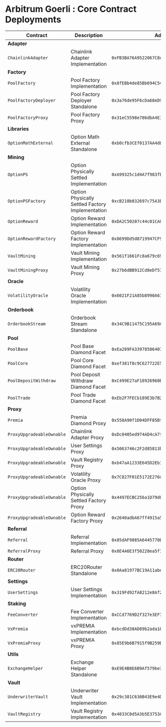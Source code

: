 # Arbitrum Goerli : Core Contract Deployments

| Contract                  | Description                                      | Address                                      |                                                                                     |                                                                                                                                                                             |
| ------------------------- | ------------------------------------------------ | -------------------------------------------- | ----------------------------------------------------------------------------------- | --------------------------------------------------------------------------------------------------------------------------------------------------------------------------- |
| **Adapter**               |                                                  |                                              |                                                                                     |                                                                                                                                                                             |
| `ChainlinkAdapter`        | Chainlink Adapter Implementation                 | `0xFB3BA76A9522067C8cc28b01f270770dDbAF8505` | [🔗](https://goerli.arbiscan.io/address/0xFB3BA76A9522067C8cc28b01f270770dDbAF8505) | [📁](https://github.com/Premian-Labs/premia-v3-contracts-private/blob/8bcc458ae330debbfc8ddcb8d60b96340f642be1/contracts/adapter/chainlink/ChainlinkAdapter.sol)            |
| **Factory**               |                                                  |                                              |                                                                                     |                                                                                                                                                                             |
| `PoolFactory`             | Pool Factory Implementation                      | `0x8fEBb4de85Bb694C54A743c2ff93A93334357084` | [🔗](https://goerli.arbiscan.io/address/0x8fEBb4de85Bb694C54A743c2ff93A93334357084) | [📁](https://github.com/Premian-Labs/premia-v3-contracts-private/blob/8bcc458ae330debbfc8ddcb8d60b96340f642be1/contracts/factory/PoolFactory.sol)                           |
| `PoolFactoryDeployer`     | Pool Factory Deployer Standalone                 | `0x3a76de95F6cDa68eD9f0aef1bae6ec11FEDf25a5` | [🔗](https://goerli.arbiscan.io/address/0x3a76de95F6cDa68eD9f0aef1bae6ec11FEDf25a5) |                                                                                                                                                                             |
| `PoolFactoryProxy`        | Pool Factory Proxy                               | `0x31eC5598e786dbA4E1Fb7263016c3ff58Cb3c6b6` | [🔗](https://goerli.arbiscan.io/address/0x31eC5598e786dbA4E1Fb7263016c3ff58Cb3c6b6) |                                                                                                                                                                             |
| **Libraries**             |                                                  |                                              |                                                                                     |                                                                                                                                                                             |
| `OptionMathExternal`      | Option Math External Standalone                  | `0xb0cfb3CEf0137AA4d84115f75744031AaBEd0465` | [🔗](https://goerli.arbiscan.io/address/0xb0cfb3CEf0137AA4d84115f75744031AaBEd0465) | [📁](https://github.com/Premian-Labs/premia-v3-contracts-private/blob/f4a7c9f14a100fcb30d60f26e026be815d33d137/contracts/libraries/OptionMathExternal.sol)                  |
| **Mining**                |                                                  |                                              |                                                                                     |                                                                                                                                                                             |
| `OptionPS`                | Option Physically Settled Implementation         | `0xA99325c1d4A7f983fE3Db11ADa27E46820f549Cc` | [🔗](https://goerli.arbiscan.io/address/0xA99325c1d4A7f983fE3Db11ADa27E46820f549Cc) | [📁](https://github.com/Premian-Labs/premia-v3-contracts-private/blob/4ece65aeaee326597caf87c79205bad76b994030/contracts/mining/optionPS/OptionPS.sol)                      |
| `OptionPSFactory`         | Option Physically Settled Factory Implementation | `0xcB210b832697c75A3E50c429C268541c98FDAC2c` | [🔗](https://goerli.arbiscan.io/address/0xcB210b832697c75A3E50c429C268541c98FDAC2c) | [📁](https://github.com/Premian-Labs/premia-v3-contracts-private/blob/4ece65aeaee326597caf87c79205bad76b994030/contracts/mining/optionPS/OptionPSFactory.sol)               |
| `OptionReward`            | Option Reward Implementation                     | `0xDA2C50207c44c01CA0Fcb259F1D0F64660d61A72` | [🔗](https://goerli.arbiscan.io/address/0xDA2C50207c44c01CA0Fcb259F1D0F64660d61A72) | [📁](https://github.com/Premian-Labs/premia-v3-contracts-private/blob/4ece65aeaee326597caf87c79205bad76b994030/contracts/mining/optionReward/OptionReward.sol)              |
| `OptionRewardFactory`     | Option Reward Factory Implementation             | `0x8699Dd5d8719947CF92567E072d348437045730e` | [🔗](https://goerli.arbiscan.io/address/0x8699Dd5d8719947CF92567E072d348437045730e) | [📁](https://github.com/Premian-Labs/premia-v3-contracts-private/blob/4ece65aeaee326597caf87c79205bad76b994030/contracts/mining/optionReward/OptionRewardFactory.sol)       |
| `VaultMining`             | Vault Mining Implementation                      | `0x561f1661Fc8a679c6989B00B96960516267f830e` | [🔗](https://goerli.arbiscan.io/address/0x561f1661Fc8a679c6989B00B96960516267f830e) |                                                                                                                                                                             |
| `VaultMiningProxy`        | Vault Mining Proxy                               | `0x27b6dBB912Cd8eDf578e57A09198e59877a27F66` | [🔗](https://goerli.arbiscan.io/address/0x27b6dBB912Cd8eDf578e57A09198e59877a27F66) |                                                                                                                                                                             |
| **Oracle**                |                                                  |                                              |                                                                                     |                                                                                                                                                                             |
| `VolatilityOracle`        | Volatility Oracle Implementation                 | `0x6021F21A85b8990A6145F81F81E1DE66E8645AA8` | [🔗](https://goerli.arbiscan.io/address/0x6021F21A85b8990A6145F81F81E1DE66E8645AA8) | [📁](https://github.com/Premian-Labs/premia-v3-contracts-private/blob/8bcc458ae330debbfc8ddcb8d60b96340f642be1/contracts/oracle/VolatilityOracle.sol)                       |
| **Orderbook**             |                                                  |                                              |                                                                                     |                                                                                                                                                                             |
| `OrderbookStream`         | Orderbook Stream Standalone                      | `0x34C9B11475C195A69A581ED94f5e640b591c485A` | [🔗](https://goerli.arbiscan.io/address/0x34C9B11475C195A69A581ED94f5e640b591c485A) |                                                                                                                                                                             |
| **Pool**                  |                                                  |                                              |                                                                                     |                                                                                                                                                                             |
| `PoolBase`                | Pool Base Diamond Facet                          | `0xEa289FA33978586407C19C8EAF17B805f5846400` | [🔗](https://goerli.arbiscan.io/address/0xEa289FA33978586407C19C8EAF17B805f5846400) | [📁](https://github.com/Premian-Labs/premia-v3-contracts-private/blob/2de664add73bdd23c2938dcfed0b401af71b06be/contracts/pool/PoolBase.sol)                                 |
| `PoolCore`                | Pool Core Diamond Facet                          | `0xef381f8c9C627722E52234387fa01402100199d5` | [🔗](https://goerli.arbiscan.io/address/0xef381f8c9C627722E52234387fa01402100199d5) | [📁](https://github.com/Premian-Labs/premia-v3-contracts-private/blob/2de664add73bdd23c2938dcfed0b401af71b06be/contracts/pool/PoolCore.sol)                                 |
| `PoolDepositWithdraw`     | Pool Deposit Withdraw Diamond Facet              | `0xC499E27aF18926968B880c7BccAD9768cF4aaa09` | [🔗](https://goerli.arbiscan.io/address/0xC499E27aF18926968B880c7BccAD9768cF4aaa09) | [📁](https://github.com/Premian-Labs/premia-v3-contracts-private/blob/2de664add73bdd23c2938dcfed0b401af71b06be/contracts/pool/PoolDepositWithdraw.sol)                      |
| `PoolTrade`               | Pool Trade Diamond Facet                         | `0xEb2F7FECb189E3b7B262f51C0732f7720004B717` | [🔗](https://goerli.arbiscan.io/address/0xEb2F7FECb189E3b7B262f51C0732f7720004B717) | [📁](https://github.com/Premian-Labs/premia-v3-contracts-private/blob/2de664add73bdd23c2938dcfed0b401af71b06be/contracts/pool/PoolTrade.sol)                                |
| **Proxy**                 |                                                  |                                              |                                                                                     |                                                                                                                                                                             |
| `Premia`                  | Premia Diamond Proxy                             | `0x558A90f1D04DFF85BfBEAA3c1300fb2E9CF25f60` | [🔗](https://goerli.arbiscan.io/address/0x558A90f1D04DFF85BfBEAA3c1300fb2E9CF25f60) |                                                                                                                                                                             |
| `ProxyUpgradeableOwnable` | Chainlink Adapter Proxy                          | `0xDc0405ed974AD4cA7f18eE395De627c2C467B1b5` | [🔗](https://goerli.arbiscan.io/address/0xDc0405ed974AD4cA7f18eE395De627c2C467B1b5) |                                                                                                                                                                             |
| `ProxyUpgradeableOwnable` | User Settings Proxy                              | `0x5063746c2F2d85813bD6e23bA1da4BA2621E1c62` | [🔗](https://goerli.arbiscan.io/address/0x5063746c2F2d85813bD6e23bA1da4BA2621E1c62) |                                                                                                                                                                             |
| `ProxyUpgradeableOwnable` | Vault Registry Proxy                             | `0xb47aA1233E645D2Eb15C61069D4f94C61CE8dED4` | [🔗](https://goerli.arbiscan.io/address/0xb47aA1233E645D2Eb15C61069D4f94C61CE8dED4) |                                                                                                                                                                             |
| `ProxyUpgradeableOwnable` | Volatility Oracle Proxy                          | `0x7C827F01E5172E276d9A56E5B7B13D46fC01ddAC` | [🔗](https://goerli.arbiscan.io/address/0x7C827F01E5172E276d9A56E5B7B13D46fC01ddAC) |                                                                                                                                                                             |
| `ProxyUpgradeableOwnable` | Option Physically Settled Factory Proxy          | `0x4497ECBC256a1D79d89E4769e16eec6F2A446870` | [🔗](https://goerli.arbiscan.io/address/0x4497ECBC256a1D79d89E4769e16eec6F2A446870) | [📁](https://github.com/Premian-Labs/premia-v3-contracts-private/blob/4ece65aeaee326597caf87c79205bad76b994030/contracts/proxy/ProxyUpgradeableOwnable.sol)                 |
| `ProxyUpgradeableOwnable` | Option Reward Factory Proxy                      | `0x2640adbA67ff4915a598D06ca0944e5BC0C082f8` | [🔗](https://goerli.arbiscan.io/address/0x2640adbA67ff4915a598D06ca0944e5BC0C082f8) | [📁](https://github.com/Premian-Labs/premia-v3-contracts-private/blob/4ece65aeaee326597caf87c79205bad76b994030/contracts/proxy/ProxyUpgradeableOwnable.sol)                 |
| **Referral**              |                                                  |                                              |                                                                                     |                                                                                                                                                                             |
| `Referral`                | Referral Implementation                          | `0x85dAF9885A6445770E1205b3C49572D63AaDD15c` | [🔗](https://goerli.arbiscan.io/address/0x85dAF9885A6445770E1205b3C49572D63AaDD15c) | [📁](https://github.com/Premian-Labs/premia-v3-contracts-private/blob/8bcc458ae330debbfc8ddcb8d60b96340f642be1/contracts/referral/Referral.sol)                             |
| `ReferralProxy`           | Referral Proxy                                   | `0x8E4A6E3f50228ea5f18F5db0fd18e70CcA262FCA` | [🔗](https://goerli.arbiscan.io/address/0x8E4A6E3f50228ea5f18F5db0fd18e70CcA262FCA) |                                                                                                                                                                             |
| **Router**                |                                                  |                                              |                                                                                     |                                                                                                                                                                             |
| `ERC20Router`             | ERC20Router Standalone                           | `0x0Aa81977BC19A11abe7eC61016A629f989b85513` | [🔗](https://goerli.arbiscan.io/address/0x0Aa81977BC19A11abe7eC61016A629f989b85513) |                                                                                                                                                                             |
| **Settings**              |                                                  |                                              |                                                                                     |                                                                                                                                                                             |
| `UserSettings`            | User Settings Implementation                     | `0x319Fd92fA8212e8Af283e7079f3FeAD7AaFd3Eb9` | [🔗](https://goerli.arbiscan.io/address/0x319Fd92fA8212e8Af283e7079f3FeAD7AaFd3Eb9) | [📁](https://github.com/Premian-Labs/premia-v3-contracts-private/blob/8bcc458ae330debbfc8ddcb8d60b96340f642be1/contracts/settings/UserSettings.sol)                         |
| **Staking**               |                                                  |                                              |                                                                                     |                                                                                                                                                                             |
| `FeeConverter`            | Fee Converter Implementation                     | `0xCCd7769D2f327e3EF7d39151a9139Fad5a93EEfE` | [🔗](https://goerli.arbiscan.io/address/0xCCd7769D2f327e3EF7d39151a9139Fad5a93EEfE) | [📁](https://github.com/Premian-Labs/premia-v3-contracts-private/blob/4ece65aeaee326597caf87c79205bad76b994030/contracts/staking/FeeConverter.sol)                          |
| `VxPremia`                | vxPREMIA Implementation                          | `0xbcdDd38AD89b2ada183Aba6Ab08D3333e41faF7f` | [🔗](https://goerli.arbiscan.io/address/0xbcdDd38AD89b2ada183Aba6Ab08D3333e41faF7f) | [📁](https://github.com/Premian-Labs/premia-v3-contracts-private/blob/87006d5ecd35168d5c4c2c5def1080c1616debd7/contracts/staking/VxPremia.sol)                              |
| `VxPremiaProxy`           | vxPREMIA Proxy                                   | `0x85E9b6B7915f9B259Ba0C54AEF2818F278c284d8` | [🔗](https://goerli.arbiscan.io/address/0x85E9b6B7915f9B259Ba0C54AEF2818F278c284d8) |                                                                                                                                                                             |
| **Utils**                 |                                                  |                                              |                                                                                     |                                                                                                                                                                             |
| `ExchangeHelper`          | Exchange Helper Standalone                       | `0xE9E4B8E6B9Af579be3025B7f09d84375E98A0064` | [🔗](https://goerli.arbiscan.io/address/0xE9E4B8E6B9Af579be3025B7f09d84375E98A0064) |                                                                                                                                                                             |
| **Vault**                 |                                                  |                                              |                                                                                     |                                                                                                                                                                             |
| `UnderwriterVault`        | Underwriter Vault Implementation                 | `0x29c381C630B43E9e4D3F5a60256E39AC7Ce8C7c9` | [🔗](https://goerli.arbiscan.io/address/0x29c381C630B43E9e4D3F5a60256E39AC7Ce8C7c9) | [📁](https://github.com/Premian-Labs/premia-v3-contracts-private/blob/21367a421f8e8530fa3970deaa47f1d8c4feb766/contracts/vault/strategies/underwriter/UnderwriterVault.sol) |
| `VaultRegistry`           | Vault Registry Implementation                    | `0x4833C0d5A3b5E3753A5a678fFA1B8c5d192f8247` | [🔗](https://goerli.arbiscan.io/address/0x4833C0d5A3b5E3753A5a678fFA1B8c5d192f8247) | [📁](https://github.com/Premian-Labs/premia-v3-contracts-private/blob/8bcc458ae330debbfc8ddcb8d60b96340f642be1/contracts/vault/VaultRegistry.sol)                           |

